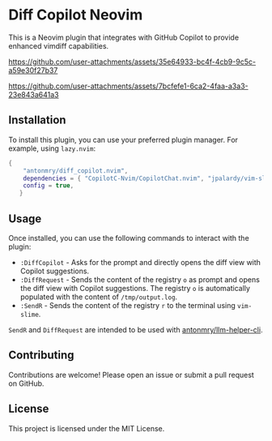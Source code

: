 # Diff Copilot Neovim

This is a Neovim plugin that integrates with GitHub Copilot to provide enhanced
vimdiff capabilities.

https://github.com/user-attachments/assets/35e64933-bc4f-4cb9-9c5c-a59e30f27b37

https://github.com/user-attachments/assets/7bcfefe1-6ca2-4faa-a3a3-23e843a641a3


## Installation

To install this plugin, you can use your preferred plugin manager. For example,
using `lazy.nvim`:

```lua
{
	"antonmry/diff_copilot.nvim",
	dependencies = { "CopilotC-Nvim/CopilotChat.nvim", "jpalardy/vim-slime" },
	config = true,
   }
```

## Usage

Once installed, you can use the following commands to interact with the plugin:

- `:DiffCopilot` - Asks for the prompt and directly opens the diff view with
  Copilot suggestions.
- `:DiffRequest` - Sends the content of the registry `o` as prompt and opens the
  diff view with Copilot suggestions. The registry `o` is automatically
  populated with the content of `/tmp/output.log`.
- `:SendR` - Sends the content of the registry `r` to the terminal using
  `vim-slime`.

`SendR` and `DiffRequest` are intended to be used with
[antonmry/llm-helper-cli].

## Contributing

Contributions are welcome! Please open an issue or submit a pull request on
GitHub.

## License

This project is licensed under the MIT License.

[antonmry/llm-helper-cli]: https://github.com/antonmry/llm-helper-cli
